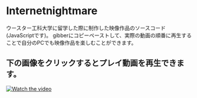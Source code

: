 # Internetnightmare
ウースター工科大学に留学した際に制作した映像作品のソースコード(JavaScriptです)。
gibberにコピーペーストして、実際の動画の順番に再生することで自分のPCでも映像作品を楽しむことができます。
## 下の画像をクリックするとプレイ動画を再生できます。

[![Watch the video](https://img.youtube.com/vi/n9LwsK46Pec/maxresdefault.jpg)](https://youtu.be/uzbohOYJvHI)
